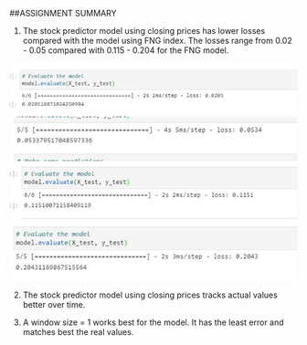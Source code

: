 ##ASSIGNMENT SUMMARY
1. The stock predictor model using closing prices has lower losses compared with the model using FNG index. The losses range from 0.02 - 0.05 compared with 0.115 - 0.204 for the FNG model.

![Error Value at 1 Window Frame for Closing Price Model](err1cp.jpg)
![Error Value at 10 Window Frame for Closing Price Model](err10cp.jpg)
![Error Value at 1 Window Frame for FNG Model](err1fng.jpg)
![Error Value at 10 Window Frame for FNG Model](err10fng.jpg)

2. The stock predictor model using closing prices tracks actual values better over time.

3. A window size = 1 works best for the model. It has the least error and matches best the real values. 

